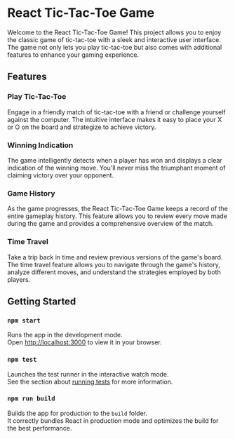 # React Tic-Tac-Toe Game

Welcome to the React Tic-Tac-Toe Game! This project allows you to enjoy the classic game of tic-tac-toe with a sleek and interactive user interface. The game not only lets you play tic-tac-toe but also comes with additional features to enhance your gaming experience.

## Features

### Play Tic-Tac-Toe
Engage in a friendly match of tic-tac-toe with a friend or challenge yourself against the computer. The intuitive interface makes it easy to place your X or O on the board and strategize to achieve victory.

### Winning Indication
The game intelligently detects when a player has won and displays a clear indication of the winning move. You'll never miss the triumphant moment of claiming victory over your opponent.

### Game History
As the game progresses, the React Tic-Tac-Toe Game keeps a record of the entire gameplay history. This feature allows you to review every move made during the game and provides a comprehensive overview of the match.

### Time Travel
Take a trip back in time and review previous versions of the game's board. The time travel feature allows you to navigate through the game's history, analyze different moves, and understand the strategies employed by both players.

## Getting Started

### `npm start`

Runs the app in the development mode.\
Open [http://localhost:3000](http://localhost:3000) to view it in your browser.

### `npm test`

Launches the test runner in the interactive watch mode.\
See the section about [running tests](https://facebook.github.io/create-react-app/docs/running-tests) for more information.

### `npm run build`

Builds the app for production to the `build` folder.\
It correctly bundles React in production mode and optimizes the build for the best performance.
